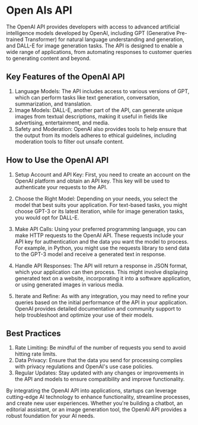 # Open AIs API

The OpenAI API provides developers with access to advanced artificial intelligence models developed by OpenAI, including GPT (Generative Pre-trained Transformer) for natural language understanding and generation, and DALL-E for image generation tasks. The API is designed to enable a wide range of applications, from automating responses to customer queries to generating content and beyond.

## Key Features of the OpenAI API
1) Language Models: The API includes access to various versions of GPT, which can perform tasks like text generation, conversation, summarization, and translation.
2) Image Models: DALL-E, another part of the API, can generate unique images from textual descriptions, making it useful in fields like advertising, entertainment, and media.
3) Safety and Moderation: OpenAI also provides tools to help ensure that the output from its models adheres to ethical guidelines, including moderation tools to filter out unsafe content.

## How to Use the OpenAI API
1) Setup Account and API Key: First, you need to create an account on the OpenAI platform and obtain an API key. This key will be used to authenticate your requests to the API.

2) Choose the Right Model: Depending on your needs, you select the model that best suits your application. For text-based tasks, you might choose GPT-3 or its latest iteration, while for image generation tasks, you would opt for DALL-E.

3) Make API Calls: Using your preferred programming language, you can make HTTP requests to the OpenAI API. These requests include your API key for authentication and the data you want the model to process. For example, in Python, you might use the requests library to send data to the GPT-3 model and receive a generated text in response.

4) Handle API Responses: The API will return a response in JSON format, which your application can then process. This might involve displaying generated text on a website, incorporating it into a software application, or using generated images in various media.

5) Iterate and Refine: As with any integration, you may need to refine your queries based on the initial performance of the API in your application. OpenAI provides detailed documentation and community support to help troubleshoot and optimize your use of their models.

## Best Practices
1) Rate Limiting: Be mindful of the number of requests you send to avoid hitting rate limits.
2) Data Privacy: Ensure that the data you send for processing complies with privacy regulations and OpenAI's use case policies.
3) Regular Updates: Stay updated with any changes or improvements in the API and models to ensure compatibility and improve functionality.

By integrating the OpenAI API into applications, startups can leverage cutting-edge AI technology to enhance functionality, streamline processes, and create new user experiences. Whether you're building a chatbot, an editorial assistant, or an image generation tool, the OpenAI API provides a robust foundation for your AI needs.
